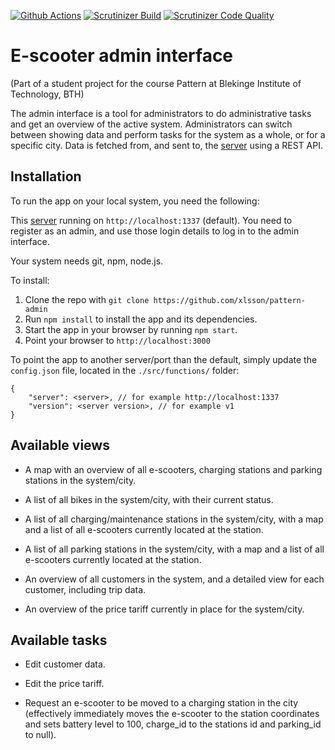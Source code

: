 [![Github Actions](https://github.com/xlsson/pattern-admin/actions/workflows/node.js.yml/badge.svg)](https://github.com/xlsson/pattern-admin/actions)
[![Scrutinizer Build](https://scrutinizer-ci.com/g/xlsson/pattern-admin/badges/build.png?b=main)](https://scrutinizer-ci.com/g/xlsson/pattern-admin/?branch=main)
[![Scrutinizer Code Quality](https://scrutinizer-ci.com/g/xlsson/pattern-admin/badges/quality-score.png?b=main)](https://scrutinizer-ci.com/g/xlsson/pattern-admin/?branch=main)

# E-scooter admin interface
(Part of a student project for the course Pattern at Blekinge Institute of Technology, BTH)

The admin interface is a tool for administrators to do administrative tasks and get an overview of the active system. Administrators can switch between showing data and perform tasks for the system as a whole, or for a specific city. Data is fetched from, and sent to, the [server](https://github.com/wadholm/pattern-backend) using a REST API.

## Installation

To run the app on your local system, you need the following:

This [server](https://github.com/wadholm/pattern-backend) running on `http://localhost:1337` (default). You need to register as an admin, and use those login details to log in to the admin interface.

Your system needs git, npm, node.js.

To install:

1. Clone the repo with `git clone https://github.com/xlsson/pattern-admin`
2. Run `npm install` to install the app and its dependencies.
3. Start the app in your browser by running `npm start`.
4. Point your browser to `http://localhost:3000`

To point the app to another server/port than the default, simply update the `config.json` file, located in the `./src/functions/` folder:
```
{
    "server": <server>, // for example http://localhost:1337
    "version": <server version>, // for example v1
}
```

## Available views

- A map with an overview of all e-scooters, charging stations and parking stations in the system/city.

- A list of all bikes in the system/city, with their current status.

- A list of all charging/maintenance stations in the system/city, with a map and a list of all e-scooters currently located at the station.

- A list of all parking stations in the system/city, with a map and a list of all e-scooters currently located at the station.

- An overview of all customers in the system, and a detailed view for each customer, including trip data.

- An overview of the price tariff currently in place for the system/city.

## Available tasks

- Edit customer data.

- Edit the price tariff.

- Request an e-scooter to be moved to a charging station in the city (effectively immediately moves the e-scooter to the station coordinates and sets battery level to 100, charge_id to the stations id and parking_id to null).
